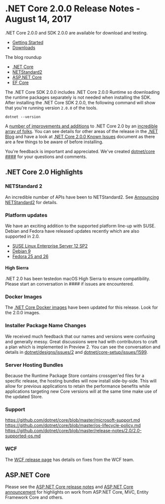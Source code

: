 # .NET Core 2.0.0 Release Notes - August 14, 2017

.NET Core 2.0.0 and SDK 2.0.0 are available for download and testing.

* [Getting Started](https://www.microsoft.com/net/core/)
* [Downloads](https://github.com/dotnet/core/blob/master/release-notes/download-archives/2.0.0.md)

The blog roundup

* [.NET Core](https://blogs.msdn.microsoft.com/dotnet/2017/08/14/announcing-net-core-2-0/)
* [NETStandard2](https://blogs.msdn.microsoft.com/dotnet/2017/08/14/announcing-net-standard-2-0/)
* [ASP.NET Core](https://blogs.msdn.microsoft.com/webdev/2017/08/14/announcing-asp-net-core-2-0/)
* [EF Core](https://blogs.msdn.microsoft.com/dotnet/2017/08/14/announcing-entity-framework-core-2-0/)

The .NET Core SDK 2.0.0 includes .NET Core 2.0.0 Runtime so downloading the runtime packages separately is not needed when installing the SDK. After installing the .NET Core SDK 2.0.0, the following command will show that you're running version `2.0.0` of the tools.

`dotnet --version`

A [number of improvements and additions](2.0.0-commit.md) to .NET Core 2.0 by an [incredible array of folks](2.0.0-contributor.md). You can see details for other areas of the release in the [.NET Blog](https://blogs.msdn.microsoft.com/dotnet/2017/08/14/announcing-net-core-2-0/) and have a look at [.NET Core 2.0.0 Known Issues](2.0.0-known-issues.md) document as there are a few things to be aware of before installing.

You're feedback is important and appreciated. We've created [dotnet/core ####](https://github.com/dotnet/core/issues/) for your questions and comments.

## .NET Core 2.0 Highlights

### NETStandard 2

An incredible number of APIs have been to NETStandard2. See [Announcing NETStandard2](https://blogs.msdn.microsoft.com/dotnet/2017/08/14/announcing-net-standard-2-0/) for details. 

### Platform updates

We have an exciting addition to the supported platform line-up with SUSE. Debian and Fedora have released updates recently which are also supported in 2.0.

* [SUSE Linux Enterprise Server 12 SP2](https://www.suse.com/products/server/)
* [Debian 9](https://www.debian.org/News/2017/20170617)
* [Fedora 25 and 26](https://getfedora.org)

#### High Sierra

.NET 2.0 has been testedon macOS High Sierra to ensure compatibility. Please start an conversation in #### if issues are encountered.

### Docker Images

The [.NET Core Docker images](https://hub.docker.com/r/microsoft/dotnet/) have been updated for this release. Look for the 2.0.0 images.

### Installer Package Name Changes

We received much feedback that our names and versions were confusing and generally messy. Great discussions were had with contributors to craft a plan which is implemented in Preview 2. You can see the conversation and details in [dotnet/designs/issues/2](https://github.com/dotnet/designs/issues/2) and [dotnet/core-setup/issues/1599](https://github.com/dotnet/core-setup/issues/1599).

### Server Hosting Bundles

Because the Runtime Package Store contains crossgen'ed files for a specific release, the hosting bundles will now install side-by-side. This will allow for previous applications to retain the performance benefits while applications targeting new Core versions will at the same time make use of the updated Store.

### Support

https://github.com/dotnet/core/blob/master/microsoft-support.md
https://github.com/dotnet/core/blob/master/os-lifecycle-policy.md
https://github.com/dotnet/core/blob/master/release-notes/2.0/2.0-supported-os.md

### WCF

The [WCF release page](https://github.com/dotnet/wcf/releases/tag/v2.0.0) has details on fixes from the WCF team.

## ASP.NET Core

Please see the [ASP.NET Core release notes](https://github.com/aspnet/Home/releases/tag/2.0.0) and [ASP.NET Core announcement](######) for highlights on work from ASP.NET Core, MVC, Entity Framework Core and others.